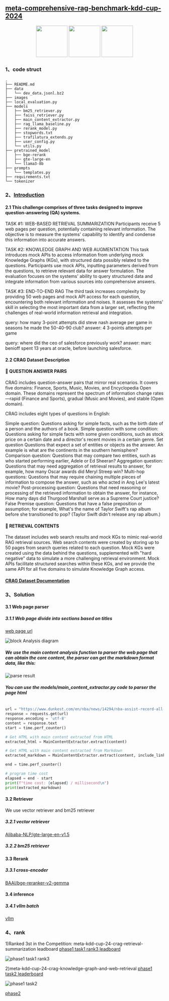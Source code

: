 ## [meta-comprehensive-rag-benchmark-kdd-cup-2024](https://www.aicrowd.com/challenges/meta-comprehensive-rag-benchmark-kdd-cup-2024)


<p align="center">
  <img width="100" src="https://media-thumbs.golden.com/OLqzmrmwAzY1P7Sl29k2T9WjJdM=/200x200/smart/golden-storage-production.s3.amazonaws.com/topic_images/e08914afa10a4179893eeb07cb5e4713.png" />
  <img width="100" src="https://upload.wikimedia.org/wikipedia/en/7/7d/Bazel_logo.svg" />
  <img width="100" src = "https://upload.wikimedia.org/wikipedia/commons/1/18/ISO_C%2B%2B_Logo.svg" />
</p>


### 1、code struct

```text
.
├── README.md
├── data
│   └── dev_data.jsonl.bz2
├── images
├── local_evaluation.py
├── models
│   ├── bm25_retriever.py
│   ├── faiss_retriever.py
│   ├── main_content_extractor.py
│   ├── rag_llama_baseline.py
│   ├── rerank_model.py
│   ├── stopwords.txt
│   ├── trafilatura_extends.py
│   ├── user_config.py
│   └── utils.py
├── pretrained_model
│   ├── bge-rerank
│   ├── gte-large-en
│   └── llama3-8b
├── prompts
│   └── templates.py
├── requirements.txt
└── tokenizer
```

### 2、[Introduction](https://www.aicrowd.com/challenges/meta-comprehensive-rag-benchmark-kdd-cup-2024)
#### 2.1 This challenge comprises of three tasks designed to improve question-answering (QA) systems.

TASK #1: WEB-BASED RETRIEVAL SUMMARIZATION Participants receive 5 web pages per question, potentially containing relevant information. The objective is to measure the systems' capability to identify and condense this information into accurate answers.

TASK #2: KNOWLEDGE GRAPH AND WEB AUGMENTATION This task introduces mock APIs to access information from underlying mock Knowledge Graphs (KGs), with structured data possibly related to the questions. Participants use mock APIs, inputting parameters derived from the questions, to retrieve relevant data for answer formulation. The evaluation focuses on the systems' ability to query structured data and integrate information from various sources into comprehensive answers.

TASK #3: END-TO-END RAG The third task increases complexity by providing 50 web pages and mock API access for each question, encountering both relevant information and noises. It assesses the systems' skill in selecting the most important data from a larger set, reflecting the challenges of real-world information retrieval and integration.



query: how many 3-point attempts did steve nash average per game in seasons he made the 50-40-90 club?
answer: 4 3-points attempts per game

query: where did  the ceo of salesforce previously work?
answer: marc benioff spent 13 years at oracle, before launching   salesforce.


#### 2.2  CRAG Dataset Description

#### 📝 QUESTION ANSWER PAIRS

CRAG includes question-answer pairs that mirror real scenarios. It covers five domains: Finance, Sports, Music, Movies, and Encyclopedia Open domain. These domains represent the spectrum of information change rates—rapid (Finance and Sports), gradual (Music and Movies), and stable (Open domain).

CRAG includes eight types of questions in English:

Simple question: Questions asking for simple facts, such as the birth date of a person and the authors of a book.
Simple question with some condition: Questions asking for simple facts with some given conditions, such as stock price on a certain date and a director's recent movies in a certain genre.
Set question Questions that expect a set of entities or objects as the answer. An example is what are the continents in the southern hemisphere?
Comparison question: Questions that may compare two entities, such as who started performing earlier, Adele or Ed Sheeran?
Aggregation question: Questions that may need aggregation of retrieval results to answer, for example, how many Oscar awards did Meryl Streep win?
Multi-hop questions: Questions that may require chaining multiple pieces of information to compose the answer, such as who acted in Ang Lee's latest movie?
Post-processing question: Questions that need reasoning or processing of the retrieved information to obtain the answer, for instance, How many days did Thurgood Marshall serve as a Supreme Court justice?
False Premise question: Questions that have a false preposition or assumption; for example, What's the name of Taylor Swift's rap album before she transitioned to pop? (Taylor Swift didn't release any rap album.)

#### 📁 RETRIEVAL CONTENTS

The dataset includes web search results and mock KGs to mimic real-world RAG retrieval sources. Web search contents were created by storing up to 50 pages from search queries related to each question. Mock KGs were created using the data behind the questions, supplemented with "hard negative" data to simulate a more challenging retrieval environment. Mock APIs facilitate structured searches within these KGs, and we provide the same API for all five domains to simulate Knowledge Graph access.

#### [CRAG Dataset Documentation](https://gitlab.aicrowd.com/aicrowd/challenges/meta-comprehensive-rag-benchmark-kdd-cup-2024/meta-comphrehensive-rag-benchmark-starter-kit/-/blob/master/docs/dataset.md)

### 3、Solution

#### 3.1 Web page parser

##### 3.1.1  Web page divide into sections based on titles
[web page url](https://www.dunkest.com/en/nba/news/14294/nba-assist-record-all-time-leaders)

![block Analysis diagram](images/01.png)

#####  We use the main content analysis function to parser the web page that can obtain the core content, the parser can get the markdown format data, like this:

![parse result](images/02.png)

##### You can use the models/main_content_extractor.py code to parser the page html

```python

url = "https://www.dunkest.com/en/nba/news/14294/nba-assist-record-all-time-leaders"
response = requests.get(url)
response.encoding = 'utf-8'
content = response.text
start = time.perf_counter()

# Get HTML with main content extracted from HTML
extracted_html = MainContentExtractor.extract(content)

# Get HTML with main content extracted from Markdown
extracted_markdown = MainContentExtractor.extract(content, include_links = False, output_format="markdown")

end = time.perf_counter()

# program time cost
elapsed = end - start
print(f"time cost: {elapsed} / millisecond\n")
print(extracted_markdown)

```

#### 3.2 Retriever

We use vector retriever and bm25 retriever


##### 3.2.1 vector retriever

[Alibaba-NLP/gte-large-en-v1.5](https://huggingface.co/Alibaba-NLP/gte-large-en-v1.5)

##### 3.2.2 bm25 retriever


#### 3.3 Rerank

##### 3.3.1 cross-encoder

[BAAI/bge-reranker-v2-gemma](https://huggingface.co/BAAI/bge-reranker-v2-gemma)

#### 3.4 inference

##### 3.4.1 vllm batch

[vllm](https://github.com/vllm-project/vllm)

### 4、rank


1)Ranked 3st in the Competition: meta-kdd-cup-24-crag-retrieval-summarization leadboard
[phase1 task1 rank3 leadboard](https://www.aicrowd.com/challenges/meta-comprehensive-rag-benchmark-kdd-cup-2024/problems/meta-kdd-cup-24-crag-retrieval-summarization/leaderboards)

![phase1 task1 rank3](images/04.png)


2)meta-kdd-cup-24-crag-knowledge-graph-and-web-retrieval
[phase1 task2 leaderboard](https://www.aicrowd.com/challenges/meta-comprehensive-rag-benchmark-kdd-cup-2024/problems/meta-kdd-cup-24-crag-knowledge-graph-and-web-retrieval/leaderboards)

![phase1 task2](images/03.png)



[phase2]()
